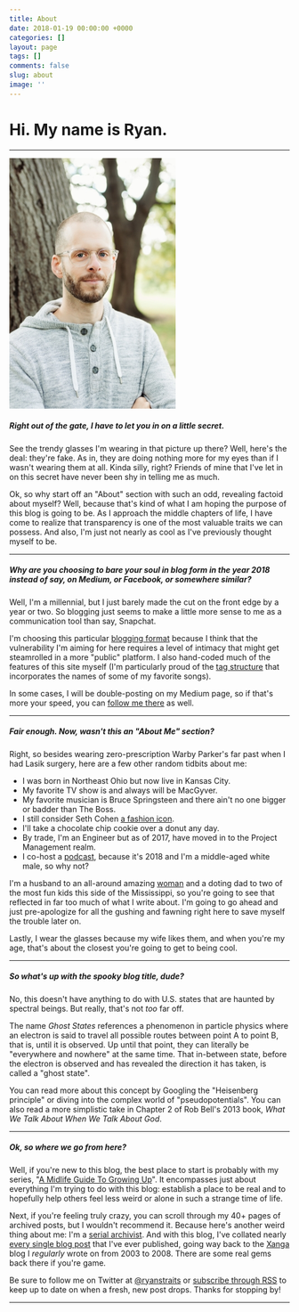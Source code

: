 ```yaml
---
title: About
date: 2018-01-19 00:00:00 +0000
categories: []
layout: page
tags: []
comments: false
slug: about
image: ''
---
```

# Hi. My name is Ryan.

---

![](/assets/images/DSC0933-small.jpg "Hey, it's me!")

##### Right out of the gate, I have to let you in on a little secret.

See the trendy glasses I'm wearing in that picture up there? Well, here's the deal: they're fake. As in, they are doing nothing more for my eyes than if I wasn't wearing them at all. Kinda silly, right? Friends of mine that I've let in on this secret have never been shy in telling me as much.

Ok, so why start off an "About" section with such an odd, revealing factoid about myself? Well, because that's kind of what I am hoping the purpose of this blog is going to be. As I approach the middle chapters of life, I have come to realize that transparency is one of the most valuable traits we can possess. And also, I'm just not nearly as cool as I've previously thought myself to be.

---

##### Why are you choosing to bare your soul in blog form in the year 2018 instead of say, on Medium, or Facebook, or somewhere similar?

Well, I'm a millennial, but I just barely made the cut on the front edge by a year or two. So blogging just seems to make a little more sense to me as a communication tool than say, Snapchat.

I'm choosing this particular [blogging format](http://www.jekyllrb.com) because I think that the vulnerability I'm aiming for here requires a level of intimacy that might get steamrolled in a more "public" platform. I also hand-coded much of the features of this site myself (I'm particularly proud of the [tag structure](/tag/now-that-im-older) that incorporates the names of some of my favorite songs).

In some cases, I will be double-posting on my Medium page, so if that's more your speed, you can [follow me there](https://www.medium.com/@ryanstraits) as well.

---

##### Fair enough. Now, wasn't this an "About Me" section?

Right, so besides wearing zero-prescription Warby Parker's far past when I had Lasik surgery, here are a few other random tidbits about me:

* I was born in Northeast Ohio but now live in Kansas City.
* My favorite TV show is and always will be MacGyver.
* My favorite musician is Bruce Springsteen and there ain't no one bigger or badder than The Boss.
* I still consider Seth Cohen [a fashion icon](https://twitter.com/ryanstraits/status/817788129298042886).
* I'll take a chocolate chip cookie over a donut any day.
* By trade, I'm an Engineer but as of 2017, have moved in to the Project Management realm.
* I co-host a [podcast](), because it's 2018 and I'm a middle-aged white male, so why not?

I'm a husband to an all-around amazing [woman]() and a doting dad to two of the most fun kids this side of the Mississippi, so you're going to see that reflected in far too much of what I write about. I'm going to go ahead and just pre-apologize for all the gushing and fawning right here to save myself the trouble later on.

Lastly, I wear the glasses because my wife likes them, and when you're my age, that's about the closest you're going to get to being cool.

---

##### So what's up with the spooky blog title, dude?

No, this doesn't have anything to do with U.S. states that are haunted by spectral beings. But really, that's not _too_ far off.

The name _Ghost States_ references a phenomenon in particle physics where an electron is said to travel all possible routes between point A to point B, that is, until it is observed. Up until that point, they can literally be "everywhere and nowhere" at the same time. That in-between state, before the electron is observed and has revealed the direction it has taken, is called a "ghost state".

You can read more about this concept by Googling the "Heisenberg principle" or diving into the complex world of "pseudopotentials". You can also read a more simplistic take in Chapter 2 of Rob Bell's 2013 book, _What We Talk About When We Talk About God_.

---

##### Ok, so where we go from here?

Well, if you're new to this blog, the best place to start is probably with my series, "[A Midlife Guide To Growing Up](/a-midlife-guide-to-growing-up.html)". It encompasses just about everything I'm trying to do with this blog: establish a place to be real and to hopefully help others feel less weird or alone in such a strange time of life.

Next, if you're feeling truly crazy, you can scroll through my 40+ pages of archived posts, but I wouldn't recommend it. Because here's another weird thing about me: I'm a [serial archivist](/2008/03/28/im-a-serial-archivist.html). And with this blog, I've collated nearly [every single blog post](/archive) that I've ever published, going way back to the [Xanga](/tag/xanga) blog I _regularly_ wrote on from 2003 to 2008. There are some real gems back there if you're game.

Be sure to follow me on Twitter at [@ryanstraits](https://twitter.com/ryanstraits) or [subscribe through RSS](/feed.xml) to keep up to date on when a fresh, new post drops. Thanks for stopping by!

---